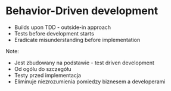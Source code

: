 # Behavior-Driven development

* Builds upon TDD - outside-in approach
* Tests before development starts
* Eradicate misunderstanding before implementation


Note: 
* Jest zbudowany na podstawie - test driven development
* Od ogólu do szczegółu
* Testy przed implementacja
* Eliminuje niezrozumienia pomiedzy biznesem a developerami